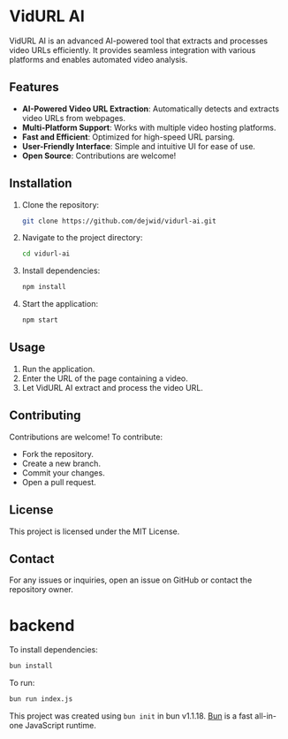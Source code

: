 # VidURL AI

VidURL AI is an advanced AI-powered tool that extracts and processes video URLs efficiently. It provides seamless integration with various platforms and enables automated video analysis.

## Features

- **AI-Powered Video URL Extraction**: Automatically detects and extracts video URLs from webpages.
- **Multi-Platform Support**: Works with multiple video hosting platforms.
- **Fast and Efficient**: Optimized for high-speed URL parsing.
- **User-Friendly Interface**: Simple and intuitive UI for ease of use.
- **Open Source**: Contributions are welcome!

## Installation

1. Clone the repository:
   ```bash
   git clone https://github.com/dejwid/vidurl-ai.git
   ```
2. Navigate to the project directory:
   ```bash
   cd vidurl-ai
   ```
3. Install dependencies:
   ```bash
   npm install
   ```
4. Start the application:
   ```bash
   npm start
   ```

## Usage

1. Run the application.
2. Enter the URL of the page containing a video.
3. Let VidURL AI extract and process the video URL.

## Contributing

Contributions are welcome! To contribute:
- Fork the repository.
- Create a new branch.
- Commit your changes.
- Open a pull request.

## License

This project is licensed under the MIT License.

## Contact

For any issues or inquiries, open an issue on GitHub or contact the repository owner.




# backend

To install dependencies:

```bash
bun install
```

To run:

```bash
bun run index.js
```

This project was created using `bun init` in bun v1.1.18. [Bun](https://bun.sh) is a fast all-in-one JavaScript runtime.
